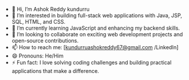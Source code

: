 - 👋 Hi, I’m Ashok Reddy kundurru
- 👀 I’m interested in building full-stack web applications with Java, JSP, SQL, HTML, and CSS.
- 🌱 I’m currently learning JavaScript and enhancing my backend skills.
- 💞️ I’m looking to collaborate on exciting web development projects and open-source contributions.
- 📫 How to reach me: [kundurruashokreddy67@gmail.com /LinkedIn]
- 😄 Pronouns: He/Him
- ⚡ Fun fact: I love solving coding challenges and building practical applications that make a difference.

